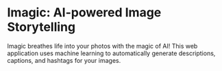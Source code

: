 # Imagic: AI-powered Image Storytelling

Imagic breathes life into your photos with the magic of AI! This web application uses machine learning to automatically generate descriptions, captions, and hashtags for your images.

